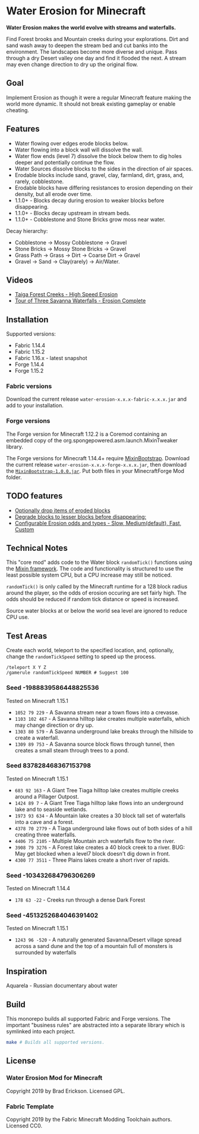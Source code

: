 # Water Erosion for Minecraft

**Water Erosion makes the world evolve with streams and waterfalls.**

Find Forest brooks and Mountain creeks during your explorations. Dirt and sand
wash away to deepen the stream bed and cut banks into the environment. The
landscapes become more diverse and unique. Pass through a dry Desert valley one
day and find it flooded the next. A stream may even change direction to dry up
the original flow.

## Goal

Implement Erosion as though it were a regular Minecraft feature making the world
more dynamic. It should not break existing gameplay or enable cheating.

## Features

* Water flowing over edges erode blocks below.
* Water flowing into a block wall will dissolve the wall.
* Water flow ends (level 7) dissolve the block below them to dig holes deeper
  and potentially continue the flow.
* Water Sources dissolve blocks to the sides in the direction of air spaces.
* Erodable blocks include sand, gravel, clay, farmland, dirt, grass, and,
  rarely, cobblestone.
* Erodable blocks have differing resistances to erosion depending on their
  density, but all erode over time.
* 1.1.0+ - Blocks decay during erosion to weaker blocks before disappearing.
* 1.1.0+ - Blocks decay upstream in stream beds.
* 1.1.0+ - Cobblestone and Stone Bricks grow moss near water.

Decay hierarchy:

* Cobblestone -> Mossy Cobblestone -> Gravel
* Stone Bricks -> Mossy Stone Bricks -> Gravel
* Grass Path -> Grass -> Dirt -> Coarse Dirt -> Gravel
* Gravel -> Sand -> Clay(rarely) -> Air/Water.

## Videos

* [Taiga Forest Creeks - High Speed Erosion](https://www.youtube.com/watch?v=N29mWO8NTOU)
* [Tour of Three Savanna Waterfalls - Erosion Complete](https://www.youtube.com/watch?v=Gi73OZ0hbqE)

## Installation

Supported versions:

* Fabric 1.14.4
* Fabric 1.15.2
* Fabric 1.16.x - latest snapshot
* Forge 1.14.4
* Forge 1.15.2

### Fabric versions

Download the current release `water-erosion-x.x.x-fabric-x.x.x.jar` and add to
your installation.

### Forge versions

The Forge version for Minecraft 1.12.2 is a Coremod containing an embedded copy
of the org.spongepowered.asm.launch.MixinTweaker library.

The Forge versions for Minecraft 1.14.4+ require
[MixinBootstrap][MixinBootstrap]. Download the current release
`water-erosion-x.x.x-forge-x.x.x.jar`, then download the
[`MixinBootstrap-1.0.0.jar`][MixinBootstrapJar]. Put both files in your
MinecraftForge Mod folder.

[MixinBootstrap]: https://github.com/LXGaming/MixinBootstrap
[MixinBootstrapJar]: https://github.com/LXGaming/MixinBootstrap/releases/download/v1.0.2/MixinBootstrap-1.0.2.jar

## TODO features

* [Optionally drop items of eroded blocks](https://github.com/13rac1/Minecraft-Water-Erosion/issues/3)
* [Degrade blocks to lesser blocks before disappearing:](https://github.com/13rac1/Minecraft-Water-Erosion/issues/2)
* [Configurable Erosion odds and types - Slow, Medium(default), Fast, Custom](https://github.com/13rac1/Minecraft-Water-Erosion/issues/1)

## Technical Notes

This "core mod" adds code to the Water block `randomTick()` functions using the
[Mixin framework][MixinFramework]. The code and functionality is structured to
use the least possible system CPU, but a CPU increase may still be noticed.

`randomTick()` is only called by the Minecraft runtime for a 128 block radius
around the player, so the odds of erosion occuring are set fairly high. The odds
should be reduced if random tick distance or speed is increased.

Source water blocks at or below the world sea level are ignored to reduce CPU use.

[MixinFramework]: https://github.com/SpongePowered/Mixin

## Test Areas

Create each world, teleport to the specified location, and, optionally, change
the `randomTickSpeed` setting to speed up the process.

```script
/teleport X Y Z
/gamerule randomTickSpeed NUMBER # Suggest 100
```

### Seed -1988839586448825536

Tested on Minecraft 1.15.1

* `1052 79 229` - A Savanna stream near a town flows into a crevasse.
* `1103 102 467` - A Savanna hilltop lake creates multiple waterfalls, which may
  change direction or dry up.
* `1303 80 579` - A Savanna underground lake breaks through the hillside to
  create a waterfall.
* `1309 89 753` - A Savanna source block flows through tunnel, then creates a
  small steam through trees to a pond.

### Seed 837828468367153798

Tested on Minecraft 1.15.1

* `683 92 163` - A Giant Tree Tiaga hilltop lake creates multiple creeks
  around a Pillager Outpost.
* `1424 89 7` - A Giant Tree Tiaga hilltop lake flows into an underground lake and to seaside wetlands.
* `1973 93 634` - A Mountain lake creates a 30 block tall set of waterfalls into a cave and a forest.
* `4378 70 2779` - A Tiaga underground lake flows out of both sides of a hill creating three waterfalls.
* `4406 75 2105` - Multiple Mountain arch waterfalls flow to the river.
* `3908 79 3276` - A Forest lake creates a 40 block creek to a river. BUG: May get blocked when a level7 block doesn't dig down in front.
* `4300 77 3511` - Three Plains lakes create a short river of rapids.

### Seed -103432684796306269

Tested on Minecraft 1.14.4

* `178 63 -22` - Creeks run through a dense Dark Forest

### Seed -4513252684046391402

Tested on Minecraft 1.15.1

* `1243 96 -520` - A naturally generated Savanna/Desert village spread across a
  sand dune and the top of a mountain full of monsters is surrounded by
  waterfalls

## Inspiration

Aquarela - Russian documentary about water

## Build

This monorepo builds all supported Fabric and Forge versions. The important
"business rules" are abstracted into a separate library which is symlinked into
each project.

```bash
make # Builds all supported versions.
```

## License

### Water Erosion Mod for Minecraft

Copyright 2019 by Brad Erickson. Licensed GPL.

### Fabric Template

Copyright 2019 by the Fabric Minecraft Modding Toolchain authors. Licensed CC0.
